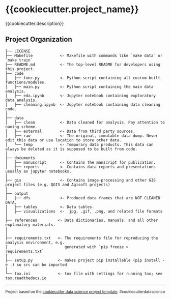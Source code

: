 {{cookiecutter.project_name}}
==============================

{{cookiecutter.description}}

Project Organization
------------

    ├── LICENSE
    ├── Makefile            <- Makefile with commands like `make data` or `make train`
    ├── README.md           <- The top-level README for developers using this project.
    ├── code
    │   ├── func.py         <- Python script containing all custom-built functions/modules. 
    │   ├── main.py         <- Python script containing the main data analysis.
    │   ├── eda.ipynb       <- Jupyter notebook containing exploratory data analysis.
    │   ├── cleaning.ipynb  <- Jupyter notebook containing data cleaning code. 
    │
    ├── data
    │   ├── clean           <- Data cleaned for analysis. Pay attention to naming scheme.
    │   ├── external        <- Data from third party sources.
    │   ├── raw             <- The original, immutable data dump. Never edit this data or use location to store other data.
    │   └── temp            <- Temporary data products. This data can always be deleted as it is supposed to be built from code.
    │
    ├── documents            
    │   ├── manuscript      <- Contains the manscript for publication.
    │   ├── reports         <- Contains data reports and presentations usually as jupyter notebooks.
    │
    ├── gis                 <- Contains image-processing and other GIS project files (e.g. QGIS and Agisoft projects)
    │
    ├── output
    │   ├── dfs             <- Produced data frames that are NOT CLEANED DATA.
    │   ├── tables          <- Data tables.
    │   ├── visualizations  <- .jpg, .gif, .png, and related file formats
    │
    ├── references         <- Data dictionaries, manuals, and all other explanatory materials.
    │
    │
    ├── requirements.txt   <- The requirements file for reproducing the analysis environment, e.g.
    │                         generated with `pip freeze > requirements.txt`
    │
    ├── setup.py           <- makes project pip installable (pip install -e .) so src can be imported
    │
    └── tox.ini            <- tox file with settings for running tox; see tox.readthedocs.io


--------

<p><small>Project based on the <a target="_blank" href="https://drivendata.github.io/cookiecutter-data-science/">cookiecutter data science project template</a>. #cookiecutterdatascience</small></p>
